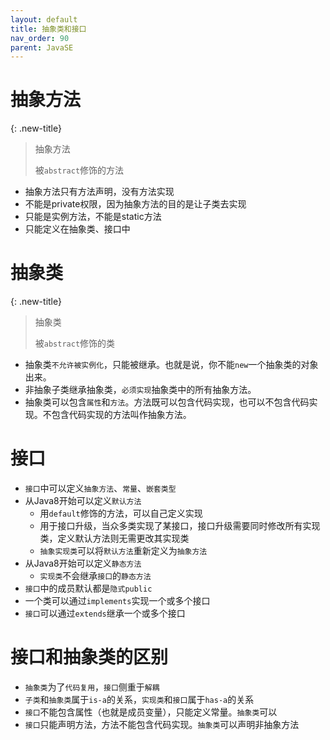 ```yaml
---
layout: default
title: 抽象类和接口
nav_order: 90
parent: JavaSE
---
```


# 抽象方法

{: .new-title}
> 抽象方法
>
> 被`abstract`修饰的方法

- 抽象方法只有方法声明，没有方法实现
- 不能是private权限，因为抽象方法的目的是让子类去实现
- 只能是实例方法，不能是static方法
- 只能定义在抽象类、接口中

# 抽象类

{: .new-title}
> 抽象类
>
> 被`abstract`修饰的类

- 抽象类`不允许被实例化`，只能被继承。也就是说，你不能`new`一个抽象类的对象出来。
- 非抽象子类继承抽象类，`必须实现`抽象类中的所有抽象方法。
- 抽象类可以包含`属性`和`方法`。方法既可以包含代码实现，也可以不包含代码实现。不包含代码实现的方法叫作抽象方法。

# 接口

- `接口`中可以定义`抽象方法`、`常量`、`嵌套类型`
- 从Java8开始可以定义`默认方法`
  - 用`default`修饰的方法，可以自己定义实现
  - 用于接口升级，当众多类实现了某接口，接口升级需要同时修改所有实现类，定义默认方法则无需更改其实现类
  - `抽象实现类`可以将`默认方法`重新定义为`抽象方法`
- 从Java8开始可以定义`静态方法`
  - `实现类`不会继承`接口`的`静态方法`
- `接口`中的成员默认都是`隐式public`
- 一个类可以通过`implements`实现一个或多个接口
- `接口`可以通过`extends`继承一个或多个接口


# 接口和抽象类的区别

- `抽象类`为了`代码复用`，`接口`侧重于`解耦`
- `子类`和`抽象类`属于`is-a`的关系，`实现类`和`接口`属于`has-a`的关系
- `接口`不能包含属性（也就是成员变量），只能定义常量。`抽象类`可以
- `接口`只能声明方法，方法不能包含代码实现。`抽象类`可以声明非抽象方法


